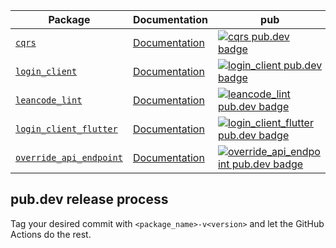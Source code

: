 | Package | Documentation | pub | CI |
| - | - | - | - |
| [`cqrs`][cqrs-link] | [Documentation][cqrs-documentation] | [![cqrs pub.dev badge][cqrs-pub-badge]][cqrs-pub-badge-link] | [![][cqrs-build-badge]][cqrs-build-badge-link] |
| [`login_client`][login_client-link] | [Documentation][login_client-documentation] | [![login_client pub.dev badge][login_client-pub-badge]][login_client-pub-badge-link] | [![][login_client-build-badge]][login_client-build-badge-link] |
| [`leancode_lint`][leancode_lint-link] | [Documentation][leancode_lint-documentation] | [![leancode_lint pub.dev badge][leancode_lint-pub-badge]][leancode_lint-pub-badge-link] | |
| [`login_client_flutter`][login_client_flutter-link] | [Documentation][login_client_flutter-documentation] | [![login_client_flutter pub.dev badge][login_client_flutter-pub-badge]][login_client_flutter-pub-badge-link] | [![][login_client_flutter-build-badge]][login_client_flutter-build-badge-link] |
| [`override_api_endpoint`][override_api_endpoint-link] | [Documentation][override_api_endpoint-documentation] | [![override_api_endpoint pub.dev badge][override_api_endpoint-pub-badge]][override_api_endpoint-pub-badge-link] | [![][override_api_endpoint-build-badge]][override_api_endpoint-build-badge-link] |

## pub.dev release process

Tag your desired commit with `<package_name>-v<version>` and let the GitHub Actions do the rest.

[cqrs-link]: https://github.com/leancodepl/flutter_corelibrary/tree/master/packages/cqrs
[cqrs-documentation]: https://pub.dev/documentation/cqrs/latest/
[cqrs-pub-badge]: https://img.shields.io/pub/v/cqrs
[cqrs-pub-badge-link]: https://pub.dev/packages/cqrs
[cqrs-build-badge]: https://img.shields.io/github/workflow/status/leancodepl/flutter_corelibrary/cqrs%20test
[cqrs-build-badge-link]: https://github.com/leancodepl/flutter_corelibrary/actions?query=workflow%3A%22cqrs+test%22
[leancode_lint-link]: https://github.com/leancodepl/flutter_corelibrary/tree/master/packages/leancode_lint
[leancode_lint-documentation]: https://pub.dev/documentation/leancode_lint/latest/
[leancode_lint-pub-badge]: https://img.shields.io/pub/v/leancode_lint
[leancode_lint-pub-badge-link]: https://pub.dev/packages/leancode_lint
[login_client-link]: https://github.com/leancodepl/flutter_corelibrary/tree/master/packages/login_client
[login_client-documentation]: https://pub.dev/documentation/login_client/latest/
[login_client-pub-badge]: https://img.shields.io/pub/v/login_client
[login_client-pub-badge-link]: https://pub.dev/packages/login_client
[login_client-build-badge]: https://img.shields.io/github/workflow/status/leancodepl/flutter_corelibrary/login_client%20test
[login_client-build-badge-link]: https://github.com/leancodepl/flutter_corelibrary/actions?query=workflow%3A%22login_client+test%22
[login_client_flutter-link]: https://github.com/leancodepl/flutter_corelibrary/tree/master/packages/login_client_flutter
[login_client_flutter-documentation]: https://pub.dev/documentation/login_client_flutter/latest/
[login_client_flutter-pub-badge]: https://img.shields.io/pub/v/login_client_flutter
[login_client_flutter-pub-badge-link]: https://pub.dev/packages/login_client_flutter
[login_client_flutter-build-badge]: https://img.shields.io/github/workflow/status/leancodepl/flutter_corelibrary/login_client_flutter%20test
[login_client_flutter-build-badge-link]: https://github.com/leancodepl/flutter_corelibrary/actions?query=workflow%3A%22login_client_flutter+test%22
[override_api_endpoint-link]: https://github.com/leancodepl/flutter_corelibrary/tree/master/packages/override_api_endpoint
[override_api_endpoint-documentation]: https://pub.dev/documentation/override_api_endpoint/latest/
[override_api_endpoint-pub-badge]: https://img.shields.io/pub/v/override_api_endpoint
[override_api_endpoint-pub-badge-link]: https://pub.dev/packages/override_api_endpoint
[override_api_endpoint-build-badge]: https://img.shields.io/github/workflow/status/leancodepl/flutter_corelibrary/override_api_endpoint%20test
[override_api_endpoint-build-badge-link]: https://github.com/leancodepl/flutter_corelibrary/actions?query=workflow%3A%22override_api_endpoint+test%22
